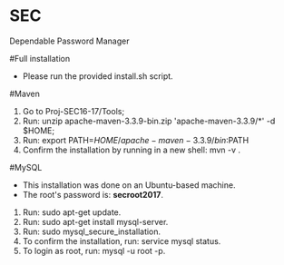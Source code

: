 # SEC
Dependable Password Manager

#Full installation
* Please run the provided install.sh script.

#Maven
1. Go to Proj-SEC16-17/Tools;
2. Run: unzip apache-maven-3.3.9-bin.zip 'apache-maven-3.3.9/*' -d $HOME;
3. Run: export PATH=$HOME/apache-maven-3.3.9/bin:$PATH
4. Confirm the installation by running in a new shell: mvn -v .

#MySQL
* This installation was done on an Ubuntu-based machine.
* The root's password is: **secroot2017**.

1. Run: sudo apt-get update.
2. Run: sudo apt-get install mysql-server.
3. Run: sudo mysql_secure_installation.
4. To confirm the installation, run: service mysql status.
5. To login as root, run: mysql -u root -p.
